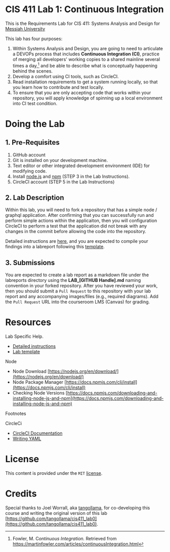 # CIS 411 Lab 1: Continuous Integration
This is the Requirements Lab for CIS 411: Systems Analysis and Design for [Messiah University](http://messiah.edu)

This lab has four purposes:
1. Within Systems Analysis and Design, you are going to need to articulate a DEVOPs process that includes **Continuous Integration (CI)**, practice of merging all developers' working copies to a shared mainline several times a day,[^1] and be able to describe what is conceptually happening behind the scenes.
2. Develop a comfort using CI tools, such as CircleCI.  
3. Read installation requirements to get a system running locally, so that you learn how to contribute and test locally.
4. To ensure that you are only accepting code that works within your repository, you will apply knowledge of spinning up a local environment into CI test condition.

# Doing the Lab
## 1. Pre-Requisites
1. GitHub account
2. Git is installed on your development machine.
3. Text editor or other integrated development environment (IDE) for modifying code.
4. Install [node.js](https://nodejs.org/en/download/) and [npm](https://docs.npmjs.com/cli/install) (STEP 3 in the Lab Instructions).
5. CircleCI account (STEP 5 in the Lab Instructions)

## 2. Lab Description
Within this lab, you will need to fork a repository that has a simple node / graphql application.  After confirming that you can successfully run and perform simple actions within the applicaiton, then you will configuration CircleCI to perform a test that the application did not break with any changes in the commit before allowing the code into the repository.

Detailed instructions are [here](labreports/LAB_INSTRUCTIONS.md), and you are expected to compile your findings into a labreport following this [template](labreports/LAB_TEMPLATE.md).

## 3. Submissions
You are expected to create a lab report as a markdown file under the labreports directory using the **LAB_[GITHUB Handle].md** naming convention in your forked repository.  After you have reviewed your work, then you should submit a `Pull Request` to this repository with your lab report and any accompanying images/files (e.g., required diagrams).  Add the `Pull Request` URL into the courseroom LMS (Canvas) for grading.

# Resources
Lab Specific Help.
- [Detailed instructions](LAB_INSTRUCTIONS.md)  
- [Lab template](labreports/LAB_Template.md)  

Node  
- Node Download [https://nodejs.org/en/download/](https://nodejs.org/en/download/)  
- Node Package Manager [https://docs.npmjs.com/cli/install](https://docs.npmjs.com/cli/install)  
- Checking Node Versions [https://docs.npmjs.com/downloading-and-installing-node-js-and-npm](https://docs.npmjs.com/downloading-and-installing-node-js-and-npm)  

Footnotes  
[^1]: Fowler, M. C*ontinuous Integration.* Retrieved from https://martinfowler.com/articles/continuousIntegration.html

CircleCi
- [CircleCI Documentation](https://circleci.com/docs/)
- [Writing YAML](https://circleci.com/docs/2.0/writing-yaml/)
# License
This content is provided under the `MIT` [license](LICENSE).

# Credits
Special thanks to Joel Worrall, aka [tangollama](https://github.com/tangollama), for co-developing this course and writing the original version of this lab [https://github.com/tangollama/cis411_lab0](https://github.com/tangollama/cis411_lab0).